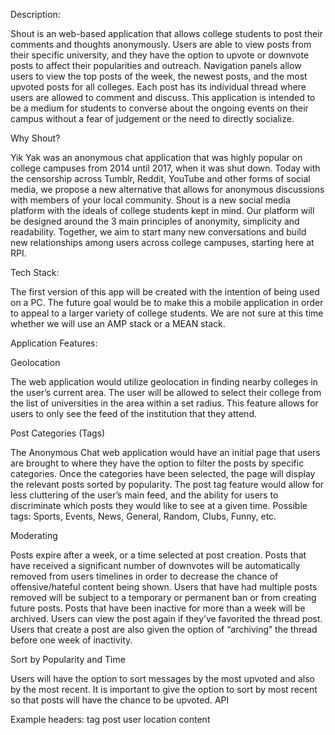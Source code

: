 Description:

Shout is an web-based application that allows college students to post their comments and thoughts anonymously. Users are able to view posts from their specific university, and they have the option to upvote or downvote posts to affect their popularities and outreach. Navigation panels allow users to view the top posts of the week, the newest posts, and the most upvoted posts for all colleges. Each post has its individual thread where users are allowed to comment and discuss. This application is intended to be a medium for students to converse about the ongoing events on their campus without a fear of judgement or the need to directly socialize. 

Why Shout?

Yik Yak was an anonymous chat application that was highly popular on college campuses from 2014 until 2017, when it was shut down. Today with the censorship across Tumblr, Reddit, YouTube and other forms of social media, we propose a new alternative that allows for anonymous discussions with members of your local community. Shout is a new social media platform with the ideals of college students kept in mind. Our platform will be designed around the 3 main principles of anonymity, simplicity and readability. Together, we aim to start many new conversations and build new relationships among users across college campuses, starting here at RPI. 

Tech Stack:

The first version of this app will be created with the intention of being used on a PC. The future goal would be to make this a mobile application in order to appeal to a larger variety of college students. We are not sure at this time whether we will use an AMP stack or a MEAN stack. 

Application Features:

Geolocation

The web application would utilize geolocation in finding nearby colleges in the user’s current area. The user will be allowed to select their college from the list of universities in the area within a set radius. This feature allows for users to only see the feed of the institution that they attend.

Post Categories (Tags)

The Anonymous Chat web application would have an initial page that users are brought to where they have the option to filter the posts by specific categories. Once the categories have been selected, the page will display the relevant posts sorted by popularity. The post tag feature would allow for less cluttering of the user’s main feed, and the ability for users to discriminate which posts they would like to see at a given time.
Possible tags: Sports, Events, News, General, Random, Clubs, Funny, etc.

Moderating

Posts expire after a week, or a time selected at post creation.
Posts that have received a significant number of downvotes will be automatically removed from users timelines in order to decrease the chance of offensive/hateful content being shown. 
Users that have had multiple posts removed will be subject to a temporary or permanent ban or from creating future posts. 
Posts that have been inactive for more than a week will be archived. Users can view the post again if they’ve favorited the thread post. 
Users that create a post are also given the option of “archiving” the thread before one week of inactivity. 

Sort by Popularity and Time

Users will have the option to sort messages by the most upvoted and also by the most recent. It is important to give the option to sort by most recent so that posts will have the chance to be upvoted. 
API


Example headers:
tag
post
user
location
content
